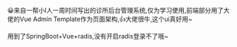 😀来自一帮小I人一周时间写出的诊所后台管理系统,仅为学习使用,前端部分用了大佬的Vue Admin Template作为页面架构,👍大佬很牛,这个ui真好用~

用到了SpringBoot+Vue+radis,没有开启radis登录不了哦~

